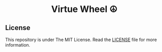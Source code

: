 <div align="Center">
<h1>Virtue Wheel ☮️</h1>
</div>

## License
This repository is under The MIT License. Read the [LICENSE](https://github.com/RiteshPuvvada/Virtue-Wheel/blob/main/LICENSE) file for more information.
